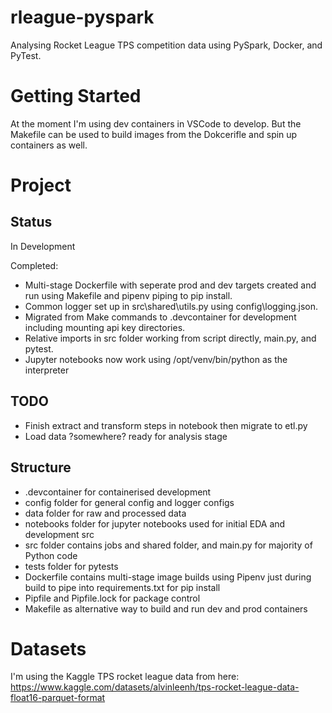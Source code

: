 # rleague-pyspark
Analysing Rocket League TPS competition data using PySpark, Docker, and PyTest.

# Getting Started
At the moment I'm using dev containers in VSCode to develop. But the Makefile can be used to build images from the Dokcerifle and spin up containers as well.

# Project
## Status
In Development

Completed:
* Multi-stage Dockerfile with seperate prod and dev targets created and run using Makefile and pipenv piping to pip install.
* Common logger set up in src\shared\utils.py using config\logging.json.
* Migrated from Make commands to .devcontainer for development including mounting api key directories. 
* Relative imports in src folder working from script directly, main.py, and pytest.
* Jupyter notebooks now work using /opt/venv/bin/python as the interpreter

## TODO
* Finish extract and transform steps in notebook then migrate to etl.py
* Load data ?somewhere? ready for analysis stage

## Structure
* .devcontainer for containerised development
* config folder for general config and logger configs
* data folder for raw and processed data
* notebooks folder for jupyter notebooks used for initial EDA and development
src
* src folder contains jobs and shared folder, and main.py for majority of Python code
* tests folder for pytests
* Dockerfile contains multi-stage image builds using Pipenv just during build to pipe into requirements.txt for pip install
* Pipfile and Pipfile.lock for package control
* Makefile as alternative way to build and run dev and prod containers


# Datasets
I'm using the Kaggle TPS rocket league data from here:
https://www.kaggle.com/datasets/alvinleenh/tps-rocket-league-data-float16-parquet-format



